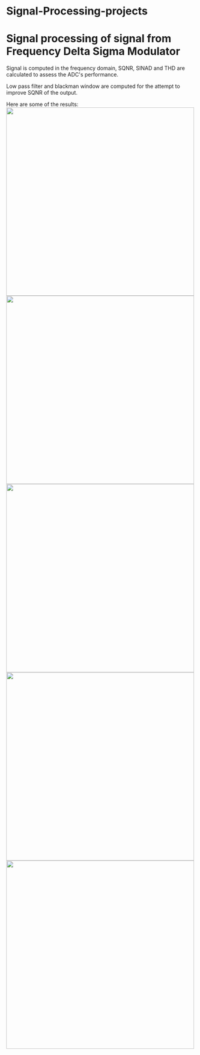 # Signal-Processing-projects

# Signal processing of signal from Frequency Delta Sigma Modulator
Signal is computed in the frequency domain, SQNR, SINAD and THD are calculated to assess the ADC's performance. 

Low pass filter and blackman window are computed for the attempt to improve SQNR of the output.

Here are some of the results:
<img src="https://github.com/yinimini/Signal-Processing-projects/assets/32144515/1245bc34-33ec-421a-88c3-26f2bbd937ae" width="500">
<img src="https://github.com/yinimini/Signal-Processing-projects/assets/32144515/91c9e804-c79f-4aac-80f2-eae794ae519d" width="500">
<img src="https://github.com/yinimini/Signal-Processing-projects/assets/32144515/4b2890a4-9ffb-4822-9a35-886b36f3dd33" width="500">
<img src="https://github.com/yinimini/Signal-Processing-projects/assets/32144515/2105c189-3a39-4bfa-bb0e-33a90f3110ea" width="500">
<img src="https://github.com/yinimini/Signal-Processing-projects/assets/32144515/ea4e99df-501a-4aaf-8a31-6410e1410f30" width="500">




